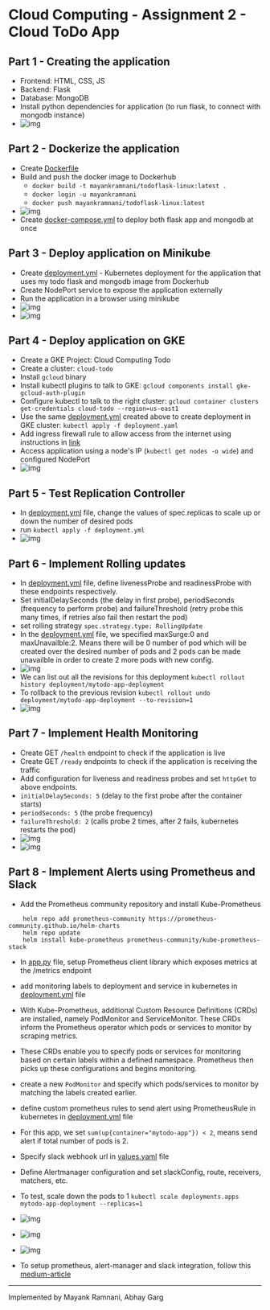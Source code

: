 # Cloud Computing - Assignment 2  - Cloud ToDo App
## Part 1 - Creating the application
- Frontend: HTML, CSS, JS
- Backend: Flask
- Database: MongoDB
- Install python dependencies for application (to run flask, to connect with mongodb instance)
- ![img](images/1-req.jpg)


## Part 2 - Dockerize the application
- Create [Dockerfile](app/Dockerfile)
- Build and push the docker image to Dockerhub
	+ `docker build -t mayankramnani/todoflask-linux:latest .`
	+ `docker login -u mayankramnani`
	+ `docker push mayankramnani/todoflask-linux:latest`
- ![img](images/2-dockerhub.jpg)	
- Create [docker-compose.yml](docker-compose.yml) to deploy both flask app and mongodb at once


## Part 3 - Deploy application on Minikube
- Create [deployment.yml](deployment.yml) - Kubernetes deployment for the application that uses my todo flask and mongodb image from Dockerhub
- Create NodePort service to expose the application externally
- Run the application in a browser using minikube
- ![img](images/3-minikube.jpg)
- ![img](images/3-minikube-browser.jpg)


## Part 4 - Deploy application on GKE
- Create a GKE Project: Cloud Computing Todo
- Create a cluster: `cloud-todo`
- Install `gcloud` binary
- Install kubectl plugins to talk to GKE: `gcloud components install gke-gcloud-auth-plugin`
- Configure kubectl to talk to the right cluster: `gcloud container clusters get-credentials cloud-todo --region=us-east1`
- Use the same [deployment.yml](deployment.yml) created above to create deployment in GKE cluster: `kubectl apply -f deployment.yaml`
- Add ingress firewall rule to allow access from the internet using instructions in [link](https://cloud.google.com/kubernetes-engine/docs/how-to/exposing-apps#console_1)
- Access application using a node's IP (`kubectl get nodes -o wide`) and configured NodePort
- ![img](images/4-gke-browser.jpg)


## Part 5 - Test Replication Controller 
- In [deployment.yml](deployment.yml) file, change the values of spec.replicas to scale up or down the number of desired pods
- run `kubectl apply -f deployment.yml`
- ![img](images/5-replica.png)


## Part 6 - Implement Rolling updates
- In [deployment.yml](deployment.yml) file, define livenessProbe and readinessProbe with these endpoints respectively. 
- Set initialDelaySeconds (the delay in first probe), periodSeconds (frequency to perform probe) and failureThreshold (retry probe this many times, if retries also fail then restart the pod)
- set rolling strategy `spec.strategy.type: RollingUpdate`
- In the [deployment.yml](deployment.yml) file, we specified maxSurge:0 and maxUnavailble:2. Means there will be 0 number of pod which will be created over the desired number of pods and 2 pods can be made unavailble in order to create 2 more pods with new config.
- ![img](images/6-rolling-updates.png)
- We can list out all the revisions for this deployment `kubectl rollout history deployment/mytodo-app-deployment`
- To rollback to the previous revision `kubectl rollout undo deployment/mytodo-app-deployment --to-revision=1`
- ![img](images/6-rolling-updates-old-revision.png)

## Part 7 - Implement Health Monitoring
- Create GET `/health` endpoint to check if the application is live
- Create GET `/ready` endpoints to check if the application is receiving the traffic
- Add configuration for liveness and readiness probes and set `httpGet` to above endpoints.
- `initialDelaySeconds: 5` (delay to the first probe after the container starts)
- `periodSeconds: 5` (the probe frequency)
- `failureThreshold: 2` (calls probe 2 times, after 2 fails, kubernetes restarts the pod)
- ![img](images/7-liveness-probe-failure.png)
- ![img](images/7-readiness-probe-failure.png)

## Part 8 - Implement Alerts using Prometheus and Slack
- Add the Prometheus community repository and install Kube-Prometheus
```
	helm repo add prometheus-community https://prometheus-community.github.io/helm-charts 
	helm repo update
	helm install kube-prometheus prometheus-community/kube-prometheus-stack
```

- In [app.py](app/app.py) file, setup Prometheus client library which exposes metrics at the /metrics endpoint
- add monitoring labels to deployment and service in kubernetes in [deployment.yml](deployment.yml) file
- With Kube-Prometheus, additional Custom Resource Definitions (CRDs) are installed, namely PodMonitor and ServiceMonitor. These CRDs inform the Prometheus operator which pods or services to monitor by scraping metrics.
- These CRDs enable you to specify pods or services for monitoring based on certain labels within a defined namespace. Prometheus then picks up these configurations and begins monitoring.
- create a new `PodMonitor` and specify which pods/services to monitor by matching the labels created earlier.
- define custom prometheus rules to send alert using PrometheusRule in kubernetes in [deployment.yml](deployment.yml) file
- For this app, we set `sum(up{container="mytodo-app"}) < 2`, means send alert if total number of pods is 2.
- Specify slack webhook url in [values.yaml](values.yaml) file
- Define Alertmanager configuration and set slackConfig, route, receivers, matchers, etc.
- To test, scale down the pods to 1 `kubectl scale deployments.apps mytodo-app-deployment --replicas=1`
- ![img](images/8-prometheus-alert.png)
- ![img](images/8-prometheus-slack-alert.png)
- ![img](images/8-alertmanager.png)

- To setup prometheus, alert-manager and slack integration, follow this [medium-article](https://medium.com/@joudwawad/comprehensive-beginners-guide-to-kube-prometheus-in-kubernetes-monitoring-alerts-integration-4ade4fa8fa8c)

---
Implemented by Mayank Ramnani, Abhay Garg